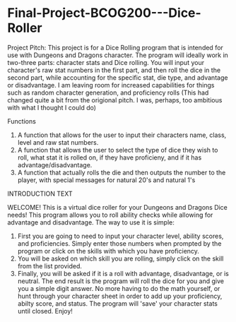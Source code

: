 # Final-Project-BCOG200---Dice-Roller
Project Pitch:
This project is for a Dice Rolling program that is intended for use with Dungeons and Dragons character. The program will ideally work in two-three parts: character stats and Dice rolling.
You will input your character's raw stat numbers in the first part, and then roll the dice in the second part, while accounting for the specific stat, die type, and advantage or disadvantage. 
I am leaving room for increased capabilities for things such as random character generation, and proficiency rolls (This had changed quite a bit from the origional pitch. I was, perhaps, too ambitious with what I thought I could do)

Functions
  1. A function that allows for the user to input their characters name, class, level and raw stat numbers.
  2. A function that allows the user to select the type of dice they wish to roll, what stat it is rolled on, if they have proficieny, and if it has advantage/disadvantage.
  3. A function that actually rolls the die and then outputs the number to the player, with special messages for natural 20's and natural 1's

INTRODUCTION TEXT

  WELCOME! This is a virtual dice roller for your Dungeons and Dragons Dice needs! This program allows you to roll ability checks while allowing for advantage and disadvantage. The way to use it is simple: 
  1. First you are going to need to input your character level, ability scores, and proficiencies. Simply enter those numbers when prompted by the program or click on the skills with which you have proficiency. 
  2. You will be asked on which skill you are rolling, simply click on the skill from the list provided. 
  3. Finally, you will be asked if it is a roll with advantage, disadvantage, or is neutral.
The end result is the program will roll the dice for you and give you a simple digit answer. No more having to do the math yourself, or hunt through your character sheet in order to add up your proficiency, abilty score, and status. The program will 'save' your character stats until closed. Enjoy!
